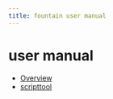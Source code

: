 ```yaml
---
title: fountain user manual
---
```


user manual
===========

- [Overview](index.html)
- [scripttool](scripttool.html)

